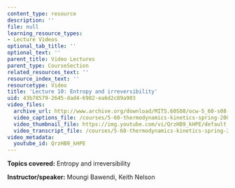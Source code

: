 ```yaml
---
content_type: resource
description: ''
file: null
learning_resource_types:
- Lecture Videos
optional_tab_title: ''
optional_text: ''
parent_title: Video Lectures
parent_type: CourseSection
related_resources_text: ''
resource_index_text: ''
resourcetype: Video
title: 'Lecture 10: Entropy and irreversibility'
uid: 43b78579-2645-dad4-6982-ea6d2c89a903
video_files:
  archive_url: http://www.archive.org/download/MIT5.60S08/ocw-5_60-s08-lec10_300k.mp4
  video_captions_file: /courses/5-60-thermodynamics-kinetics-spring-2008/44d28ba638b45c9cb62302cc4663f33c_QrzHB9_kHPE.vtt
  video_thumbnail_file: https://img.youtube.com/vi/QrzHB9_kHPE/default.jpg
  video_transcript_file: /courses/5-60-thermodynamics-kinetics-spring-2008/18516ec05fe08afb00f0135dd3225734_QrzHB9_kHPE.pdf
video_metadata:
  youtube_id: QrzHB9_kHPE
---
```


**Topics covered:** Entropy and irreversibility

**Instructor/speaker:** Moungi Bawendi, Keith Nelson